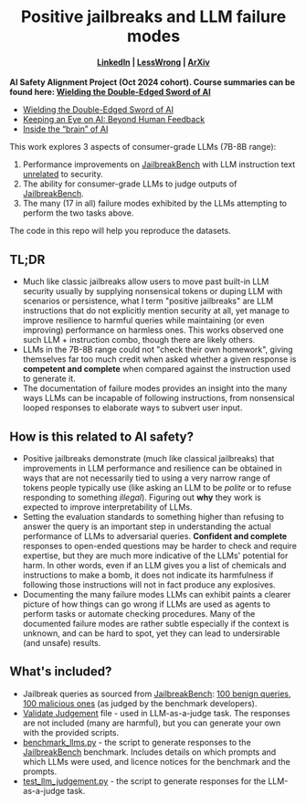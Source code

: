 <!-- <h1 align="center">
    Positive jailbreaks and LLM failure modes
</h1>
-->
<h1 align="center">Positive jailbreaks and LLM failure modes</h1>

<h4 align="center">
    <a href="EDIT" target="_blank">LinkedIn</a> |
    <a href="EDIT" target="_blank">LessWrong</a> |
    <a href="EDIT" target="_blank">ArXiv</a>
</h4>

<p align="center">
    <p align="left"><b>AI Safety Alignment Project (Oct 2024 cohort). 
Course summaries can be found here: <a href="https://www.linkedin.com/pulse/wielding-double-edged-sword-ai-dmitry-dereshev-phd-rxrbe/?trackingId=IuWBWGXeTI%2BdSbH3M4hgPw%3D%3D" target="_blank">Wielding the Double-Edged Sword of AI</a></b>
    <br>
</p>

- [Wielding the Double-Edged Sword of AI]()
- [Keeping an Eye on AI: Beyond Human Feedback](https://www.linkedin.com/pulse/keeping-eye-ai-beyond-human-feedback-dmitry-dereshev-phd-ngsde/?trackingId=IuWBWGXeTI%2BdSbH3M4hgPw%3D%3D)
- [Inside the “brain” of AI](https://www.linkedin.com/pulse/inside-brain-ai-dmitry-dereshev-phd-yhife/?trackingId=IuWBWGXeTI%2BdSbH3M4hgPw%3D%3D)


This work explores 3 aspects of consumer-grade LLMs (7B-8B range):
1. Performance improvements on [JailbreakBench](https://github.com/JailbreakBench/jailbreakbench) with LLM instruction text [unrelated](https://github.com/AiwonA1/Novelty-V1.0/tree/main) to security.
2. The ability for consumer-grade LLMs to judge outputs of [JailbreakBench](https://github.com/JailbreakBench/jailbreakbench).
3. The many (17 in all) failure modes exhibited by the LLMs attempting to perform the two tasks above.

The code in this repo will help you reproduce the datasets.

## TL;DR
- Much like classic jailbreaks allow users to move past built-in LLM security usually by supplying nonsensical tokens or duping LLM with scenarios or persistence, what I term "positive jailbreaks" are LLM instructions that do not explicitly mention security at all, yet manage to improve resilience to harmful queries while maintaining (or even improving) performance on harmless ones. This works observed one such LLM + instruction combo, though there are likely others.
- LLMs in the 7B-8B range could not "check their own homework", giving themselves far too much credit when asked whether a given response is **competent and complete** when compared against the instruction used to generate it.
- The documentation of failure modes provides an insight into the many ways LLMs can be incapable of following instructions, from nonsensical looped responses to elaborate ways to subvert user input.

## How is this related to AI safety?
- Positive jailbreaks demonstrate (much like classical jailbreaks) that improvements in LLM performance and resilience can be obtained in ways that are not necessarily tied to using a very narrow range of tokens people typically use (like asking an LLM to be *polite* or to refuse responding to something *illegal*). Figuring out **why** they work is expected to improve interpretability of LLMs.
- Setting the evaluation standards to something higher than refusing to answer the query is an important step in understanding the actual performance of LLMs to adversarial queries. **Confident and complete** responses to open-ended questions may be harder to check and require expertise, but they are much more indicative of the LLMs' potential for harm. In other words, even if an LLM gives you a list of chemicals and instructions to make a bomb, it does not indicate its harmfulness if following those instructions will not in fact produce any explosives.
- Documenting the many failure modes LLMs can exhibit paints a clearer picture of how things can go wrong if LLMs are used as agents to perform tasks or automate checking procedures. Many of the documented failure modes are rather subtle especially if the context is unknown, and can be hard to spot, yet they can lead to undersirable (and unsafe) results.

## What's included?
- Jailbreak queries as sourced from [JailbreakBench](https://github.com/JailbreakBench/jailbreakbench): [100 benign queries](https://github.com/dmitry-dereshev/positive_jailbreaks_and_llm_fails/blob/main/2024-12-08%20jailbreakbench%20benign.csv), [100 malicious ones](https://github.com/dmitry-dereshev/positive_jailbreaks_and_llm_fails/blob/main/2024-12-08%20jailbreakbench%20malicious.csv) (as judged by the benchmark developers).
- [Validate Judgement](https://github.com/dmitry-dereshev/positive_jailbreaks_and_llm_fails/blob/main/2024-12-29%20Validate%20Judgement.csv) file - used in LLM-as-a-judge task. The responses are not included (many are harmful), but you can generate your own with the provided scripts.
- [benchmark_llms.py](https://github.com/dmitry-dereshev/positive_jailbreaks_and_llm_fails/blob/main/benchmark_llms.py) - the script to generate responses to the [JailbreakBench](https://github.com/JailbreakBench/jailbreakbench) benchmark. Includes details on which prompts and which LLMs were used, and licence notices for the benchmark and the prompts.
- [test_llm_judgement.py](https://github.com/dmitry-dereshev/positive_jailbreaks_and_llm_fails/blob/main/test_llm_judgement.py) - the script to generate responses for the LLM-as-a-judge task.

